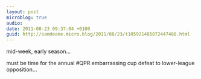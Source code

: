 ```yaml
---
layout: post
microblog: true
audio: 
date: 2011-08-23 09:37:04 +0100
guid: http://samdeane.micro.blog/2011/08/23/t105921485872447488.html
---
```

mid-week, early season… 

must be time for the annual #QPR embarrassing cup defeat to lower-league opposition...

